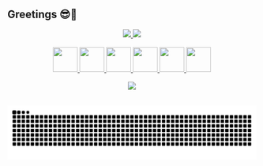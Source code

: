 ## Greetings 😎🤙

<div align="center">
  <a href="https://github.com/anuraghazra/github-readme-stats">
    <img height="180em" src="https://github-readme-stats.vercel.app/api?username=iagotito&theme=dracula&show_icons=true&include_all_commits=true&count_private=true"/>
    <img height="180em" src="https://github-readme-stats.vercel.app/api/top-langs/?username=iagotito&layout=compact&langs_count=10&theme=dracula&hide=java"/>
  </a>
</div>

<br>

<div align="center">
  <a href="#">
    <img height="50" width="50" src="https://cdn.jsdelivr.net/gh/devicons/devicon/icons/python/python-original.svg" />
    <img height="50" width="50" src="https://cdn.jsdelivr.net/gh/devicons/devicon/icons/bash/bash-original.svg" />
    <img height="50" width="50" src="https://cdn.jsdelivr.net/gh/devicons/devicon/icons/javascript/javascript-original.svg" />
    <img height="50" width="50" src="https://cdn.jsdelivr.net/gh/devicons/devicon/icons/html5/html5-original.svg" />
    <img height="50" width="50" src="https://cdn.jsdelivr.net/gh/devicons/devicon/icons/css3/css3-original.svg" />
    <img height="50" width="50" src="https://cdn.jsdelivr.net/gh/devicons/devicon/icons/go/go-original-wordmark.svg" />
  </a>
</div>

<br>

<div align="center">
  <img src="https://user-images.githubusercontent.com/38673719/164735969-31e9464f-8810-498a-b801-127786ad778e.gif" />
</div>

##

<picture>
  <source media="(prefers-color-scheme: dark)" srcset="https://github.com/iagotito/iagotito/blob/output/github-contribution-grid-snake-dark.svg" />
  <source media="(prefers-color-scheme: light)" srcset="https://github.com/iagotito/iagotito/blob/output/github-contribution-grid-snake.svg" />
  <img alt="github-snake" src="https://github.com/iagotito/iagotito/blob/output/github-contribution-grid-snake.svg" />
</picture>
